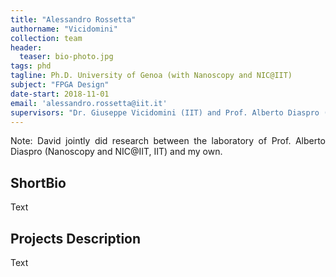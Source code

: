 ```yaml
---
title: "Alessandro Rossetta"
authorname: "Vicidomini"
collection: team
header:
  teaser: bio-photo.jpg
tags: phd
tagline: Ph.D. University of Genoa (with Nanoscopy and NIC@IIT)
subject: "FPGA Design"
date-start: 2018-11-01
email: 'alessandro.rossetta@iit.it'
supervisors: "Dr. Giuseppe Vicidomini (IIT) and Prof. Alberto Diaspro (IIT)"
---
```


<p align= "justify">
Note: David jointly did research between the laboratory of Prof. Alberto Diaspro (Nanoscopy and NIC@IIT, IIT) and my own.

<h2>ShortBio</h2>
Text

<h2>Projects Description</h2>
Text

<!---{% include author-research-themes.html %}--->
<!---{% include team-member-collaborators.html %}--->
<!---{% include publication-list.html %}--->
